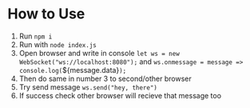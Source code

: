 # How to Use

1. Run `npm i`
2. Run with `node index.js`
3. Open browser and write in console `let ws = new WebSocket("ws://localhost:8080");` and `ws.onmessage = message => console.log(`${message.data}`);`
4. Then do same in number 3 to second/other browser
5. Try send message `ws.send("hey, there")`
6. If success check other browser will recieve that message too
